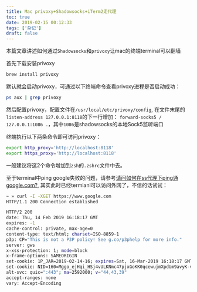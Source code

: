 ```yaml
---
title: Mac privoxy+Shadowsocks+iTerm2走代理
toc: true
date: 2019-02-15 00:12:33
tags: ['杂记']
draft: false
---
```


本篇文章讲述如何通过`Shadowsocks`和`privoxy`让mac的终端terminal可以翻墙

首先下载安装privoxy

```bash
brew install privoxy
```

默认就会启动privoxy，可通过以下终端命令查看privoxy进程是否启动成功：

```bash
ps aux | grep privoxy
```

然后配置privoxy，配置文件在`/usr/local/etc/privoxy/config`, 在文件末尾的`listen-address 127.0.0.1:8118`的下一行增加：
`forward-socks5 / 127.0.0.1:1086 .`，其中`1086`是shadowsocks的本地Sock5监听端口

终端执行以下两条命令即可访问privoxy：

```bash
export http_proxy='http://localhost:8118'
export https_proxy='http://localhost:8118'
```

一般建议将这2个命令增加到`zsh`的`.zshrc`文件中去。

至于terminal中ping google失败的问题，请参考[请问如何在ss代理下ping通google.com?](https://segmentfault.com/q/1010000006634279), 其实此时已经termianl可以访问外网了，不信的话试试：

```bash
~ » curl -I -XGET https://www.google.com
HTTP/1.1 200 Connection established

HTTP/2 200
date: Thu, 14 Feb 2019 16:18:17 GMT
expires: -1
cache-control: private, max-age=0
content-type: text/html; charset=ISO-8859-1
p3p: CP="This is not a P3P policy! See g.co/p3phelp for more info."
server: gws
x-xss-protection: 1; mode=block
x-frame-options: SAMEORIGIN
set-cookie: 1P_JAR=2019-02-14-16; expires=Sat, 16-Mar-2019 16:18:17 GMT; path=/; domain=.google.com
set-cookie: NID=160=Mggo_ejHqi_HSj4vULKNmc47pjxGoKK0qcewujmXpdUm9avyK-vw09NrkF_mGZJdRVznZpvww2dlwh8C8LvhyX9KIEQFDQXtN7v0Gt9QrBaBWB1_9HN0XhXaDI0MFP2p_Y519oso-yZggi6HpZ_HynnMyih3EcdQW4nyYQQKXSo; expires=Fri, 16-Aug-2019 16:18:17 GMT; path=/; domain=.google.com; HttpOnly
alt-svc: quic=":443"; ma=2592000; v="44,43,39"
accept-ranges: none
vary: Accept-Encoding
```
